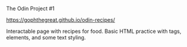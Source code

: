 The Odin Project #1

https://gophthegreat.github.io/odin-recipes/

Interactable page with recipes for food. Basic HTML practice with tags, elements, and some text styling.
